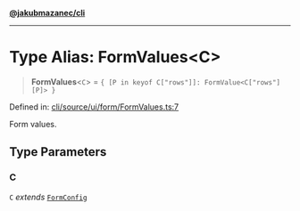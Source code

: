 [**@jakubmazanec/cli**](../README.md)

---

# Type Alias: FormValues\<C\>

> **FormValues**\<`C`\> = `{ [P in keyof C["rows"]]: FormValue<C["rows"][P]> }`

Defined in:
[cli/source/ui/form/FormValues.ts:7](https://github.com/jakubmazanec/tools/blob/d956cf350ae3e6bad1df754a19dfbabb088c1451/packages/cli/source/ui/form/FormValues.ts#L7)

Form values.

## Type Parameters

### C

`C` _extends_ [`FormConfig`](FormConfig.md)
